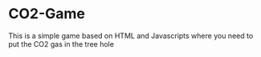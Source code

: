 # CO2-Game
This is a simple game based on HTML and Javascripts where you need to put the CO2 gas in the tree hole 
